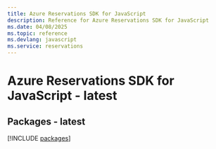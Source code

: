 ```yaml
---
title: Azure Reservations SDK for JavaScript
description: Reference for Azure Reservations SDK for JavaScript
ms.date: 04/08/2025
ms.topic: reference
ms.devlang: javascript
ms.service: reservations
---
```

# Azure Reservations SDK for JavaScript - latest
## Packages - latest
[!INCLUDE [packages](reservations-index.md)]
